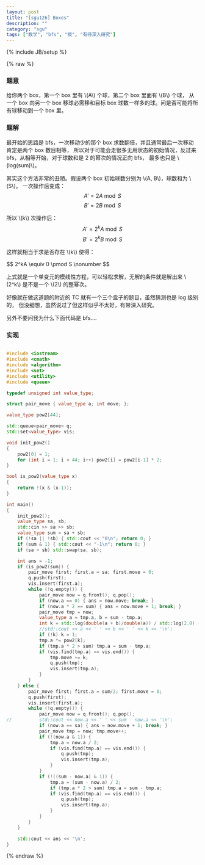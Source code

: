 ```yaml
---
layout: post
title: "[sgu126] Boxes"
description: ""
category: "sgu"
tags: ["数学", "bfs", "模", "有待深入研究"]
---
```

{% include JB/setup %}

{% raw %}

### 题意

给你两个 box，第一个 box 里有 \\(A\\) 个球，第二个 box 里面有 \\(B\\) 个球，
从一个 box 向另一个 box 移球必需移和目标 box 球数一样多的球。问是否可能将所有球移动到一个 box 里。

### 题解

最开始的思路是 bfs，一次移动少的那个 box 求数翻倍，并且通常最后一次移动肯定是两个 box 数目相等，
所以对于可能会走很多无用状态的初始情况，反过来 bfs，从相等开始，对于球数和是 2 的幂次的情况正向 bfs，
最多也只是 \\(log(sum)\\)。

其实这个方法非常的丑陋。假设两个 box 初始球数分别为 \\(A, B\\)，球数和为 \\(S\\)。
一次操作后变成：
$$ A' = 2A \bmod S \nonumber $$
$$ B' = 2B \bmod S \nonumber $$

所以 \\(k\\) 次操作后：
$$ A' = 2^kA \bmod S \nonumber $$
$$ B' = 2^kB \bmod S \nonumber $$

这样就相当于求是否存在 \\(k\\) 使得：
<div class="em">
$$ 2^kA \equiv 0 \pmod S \nonumber $$
</div>

上式就是一个单变元的模线性方程，可以轻松求解，无解的条件就是解出来 \\(2^k\\) 是不是一个 \\(2\\) 的整幂次。

好像就在做这道题的附近的 TC 就有一个三个盒子的题目，虽然猜测也是 log 级别的，
但没细想，虽然说过了但这样似乎不太好，有带深入研究。

另外不要问我为什么下面代码是 bfs....

### 实现

```cpp

#include <iostream>
#include <cmath>
#include <algorithm>
#include <set>
#include <utility>
#include <queue>

typedef unsigned int value_type;

struct pair_move { value_type a; int move; };

value_type pow2[44];

std::queue<pair_move> q;
std::set<value_type> vis;

void init_pow2()
{
	pow2[0] = 1;
	for (int i = 1; i < 44; i++) pow2[i] = pow2[i-1] * 2;
}

bool is_pow2(value_type x)
{
	return !(x & (x-1));
}

int main()
{
	init_pow2();
	value_type sa, sb;
	std::cin >> sa >> sb;
	value_type sum = sa + sb;
	if (!sa || !sb) { std::cout << "0\n"; return 0; }
	if (sum & 1) { std::cout << "-1\n"; return 0; }
	if (sa > sb) std::swap(sa, sb);

	int ans = -1;
	if (is_pow2(sum)) {
		pair_move first; first.a = sa; first.move = 0;
		q.push(first);
		vis.insert(first.a);
		while (!q.empty()) {
			pair_move now = q.front(); q.pop();
			if (now.a == 0) { ans = now.move; break; }
			if (now.a * 2 == sum) { ans = now.move + 1; break; }
			pair_move tmp = now;
			value_type a = tmp.a, b = sum - tmp.a;
			int k = std::log(double(a + b)/double(a)) / std::log(2.0) - 1;
			//std::cout << a << ' ' << b << ' ' << k << '\n';
			if (!k) k = 1;
			tmp.a *= pow2[k];
			if (tmp.a * 2 > sum) tmp.a = sum - tmp.a;
			if (vis.find(tmp.a) == vis.end()) {
				tmp.move += k;
				q.push(tmp);
				vis.insert(tmp.a);
			}
		}
	} else {
		pair_move first; first.a = sum/2; first.move = 0;
		q.push(first);
		vis.insert(first.a);
		while (!q.empty()) {
			pair_move now = q.front(); q.pop();
//			std::cout << now.a << ' ' << sum - now.a << '\n';
			if (now.a == sa) { ans = now.move + 1; break; }
			pair_move tmp = now; tmp.move++;
			if (!(now.a & 1)) {
				tmp.a = now.a / 2;
				if (vis.find(tmp.a) == vis.end()) {
					q.push(tmp);
					vis.insert(tmp.a);
				}
			}
			if (!((sum - now.a) & 1)) {
				tmp.a = (sum - now.a) / 2;
				if (tmp.a * 2 > sum) tmp.a = sum - tmp.a;
				if (vis.find(tmp.a) == vis.end()) {
					q.push(tmp);
					vis.insert(tmp.a);
				}
			}
		}
	}

	std::cout << ans << '\n';
}

```

{% endraw %}

